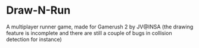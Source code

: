 Draw-N-Run
==========

A multiplayer runner game, made for Gamerush 2 by JV@INSA (the drawing feature is incomplete and there are still a couple of bugs in collision detection for instance)
